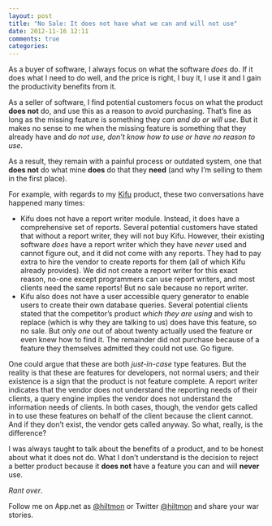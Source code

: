 ```yaml
---
layout: post
title: "No Sale: It does not have what we can and will not use"
date: 2012-11-16 12:11
comments: true
categories: 
---
```


As a buyer of software, I always focus on what the software *does* do. If it does what I need to do well, and the price is right, I buy it, I use it and I gain the productivity benefits from it.

As a seller of software, I find potential customers focus on what the product **does not** do, and use this as a reason to avoid purchasing. That’s fine as long as the missing feature is something they *can and do or will use*. But it makes no sense to me when the missing feature is something that they already have and *do not use, don’t know how to use or have no reason to use*.

As a result, they remain with a painful process or outdated system, one that **does not** do what mine **does** do that they **need** (and why I’m selling to them in the first place).

For example, with regards to my [Kifu](http://www.kifuapp.com) product, these two conversations have happened many times:

* Kifu does not have a report writer module. Instead, it does have a comprehensive set of reports. Several potential customers have stated that without a report writer, they will not buy Kifu. However, their existing software *does* have a report writer which they have *never* used and cannot figure out, and it did not come with any reports. They had to pay extra to hire the vendor to create reports for them (all of which Kifu already provides). We did not create a report writer for this exact reason, no-one except programmers can use report writers, and most clients need the same reports! But no sale because no report writer.
* Kifu also does not have a user accessible query generator to enable users to create their own database queries. Several potential clients stated that the competitor’s product *which they are using* and wish to replace (which is why they are talking to us) does have this feature, so no sale. But only *one* out of about twenty actually used the feature or even knew how to find it. The remainder did not purchase because of a feature they themselves admitted they could not use. Go figure.

One could argue that these are both *just-in-case* type features. But the reality is that these are features for developers, not normal users; and their existence is a sign that the product is not feature complete. A report writer indicates that the vendor does not understand the reporting needs of their clients, a query engine implies the vendor does not understand the information needs of clients. In both cases, though, the vendor gets called in to use these features on behalf of the client because the client cannot. And if they don’t exist, the vendor gets called anyway. So what, really, is the difference?

I was always taught to talk about the benefits of a product, and to be honest about what it does not do. What I don’t understand is the decision to reject a better product because it **does not** have a feature you can and will **never** use.

*Rant over*.

Follow me on App.net as [@hiltmon](http://alpha.app.net/hiltmon) or Twitter [@hiltmon](http://twitter.com/hiltmon) and share your war stories.

